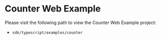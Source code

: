 # Counter Web Example

Please visit the following path to view the Counter Web Example project:

- `sdk/typescript/examples/counter`
